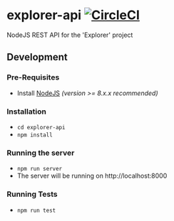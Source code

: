 # explorer-api [![CircleCI](https://circleci.com/gh/CMUCloudComputing/explorer-api.svg?style=svg)](https://circleci.com/gh/CMUCloudComputing/explorer-api)

NodeJS REST API for the 'Explorer' project

## Development

### Pre-Requisites
- Install [NodeJS](https://nodejs.org/en/download/) *(version >= 8.x.x recommended)*

### Installation
- `cd explorer-api`
- `npm install`

### Running the server
- `npm run server`
- The server will be running on http://localhost:8000

### Running Tests
- `npm run test`
